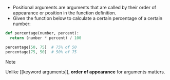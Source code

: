 - Positional arguments are arguments that are called by their order of appearance or position in the function definition.
- Given the function below to calculate a certain percentage of a certain number:

```python
def percentage(number, percent):
  return (number * percent) / 100

percentage(50, 75)	# 75% of 50
percentage(75, 50)	# 50% of 75
```

> [!NOTE]
> Unlike [[keyword arguments]], **order of appearance** for arguments matters.
